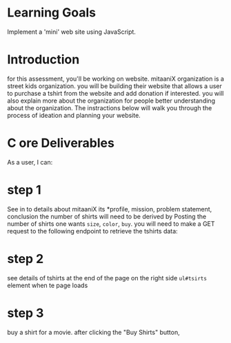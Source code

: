 # Learning Goals
Implement a 'mini' web site using JavaScript.
# Introduction
for this assessment, you'll be working on website.
mitaaniX organization is a street kids organization. you will be building their website that allows a user to purchase a tshirt from the website and add donation if interested.
you will also explain more about the organization for people better understanding about the organization.
The instractions below will walk you through the process of ideation and planning your website.
# C ore Deliverables
As a user, I can:
# step 1
See in to details about mitaaniX its
*profile, mission, problem statement, conclusion
the number of shirts will need to be derived by Posting the number of shirts one wants
`size`, `color`, `buy`. you will need to make a GET
request to the following endpoint to retrieve the tshirts data:
# step 2
see details of tshirts at the end of the page on the right side `ul#tsirts`
element when te page loads
# step 3
buy a shirt for a movie. after clicking the "Buy Shirts" button, 


